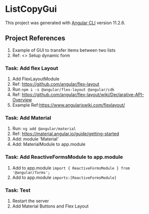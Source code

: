 # ListCopyGui

This project was generated with [Angular CLI](https://github.com/angular/angular-cli) version 11.2.6.

## Project References

1. Example of GUI to transfer items between two lists
2. Ref: <> Setup dynamic form

### Task: Add flex Layout

1. Add FlexLayoutModule
2. Ref: <https://github.com/angular/flex-layout>
3. Run ```npm i -s @angular/flex-layout @angular/cdk```
4. Ref: <https://github.com/angular/flex-layout/wiki/Declarative-API-Overview>
5. Example Ref:<https://www.angularjswiki.com/flexlayout/>

### Task: Add Material

1. Run: ```ng add @angular/material```
2. Ref: <https://material.angular.io/guide/getting-started>
3. Add: module 'Material'
4. Add: MaterialModule to app.module

### Task: Add ReactiveFormsModule to app.module

1. Add to app.module ```import { ReactiveFormsModule } from '@angular/forms';```
2. Add to app.module ```imports:[ReactiveFormsModule]```

### Task: Test

1. Restart the server
2. Add Material Buttons and Flex Layout

